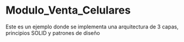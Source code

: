 # Modulo_Venta_Celulares
Este es un ejemplo donde se implementa una arquitectura de 3 capas, principios SOLID y patrones de diseño
